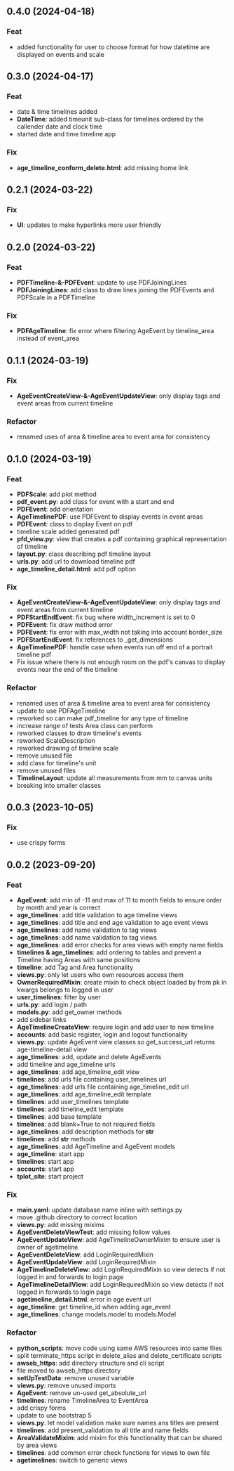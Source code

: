 ## 0.4.0 (2024-04-18)

### Feat

- added functionality for user to choose format for how datetime are displayed on events and scale

## 0.3.0 (2024-04-17)

### Feat

- date & time timelines added
- **DateTime**: added timeunit sub-class for timelines ordered by the callender date and clock time
- started date and time timeline app

### Fix

- **age_timeline_conform_delete.html**: add missing home link

## 0.2.1 (2024-03-22)

### Fix

- **UI**: updates to make hyperlinks more user friendly

## 0.2.0 (2024-03-22)

### Feat

- **PDFTimeline-&-PDFEvent**: update to use PDFJoiningLines
- **PDFJoiningLines**: add class to draw lines joining the PDFEvents and PDFScale in a PDFTimeline

### Fix

- **PDFAgeTimeline**: fix error where filtering AgeEvent by timeline_area instead of event_area

## 0.1.1 (2024-03-19)

### Fix

- **AgeEventCreateView-&-AgeEventUpdateView**: only display tags and event areas from current timeline

### Refactor

- renamed uses of area & timeline area to event area for consistency

## 0.1.0 (2024-03-19)

### Feat

- **PDFScale**: add plot method
- **pdf_event.py**: add class for event with a start and end
- **PDFEvent**: add orientation
- **AgeTimelinePDF**: use PDFEvent to display events in event areas
- **PDFEvent**: class to display Event on pdf
- timeline scale added generated pdf
- **pfd_view.py**: view that creates a pdf containing graphical representation of timeline
- **layout.py**: class describing pdf timeline layout
- **urls.py**: add url to download timeline pdf
- **age_timeline_detail.html**: add pdf option

### Fix

- **AgeEventCreateView-&-AgeEventUpdateView**: only display tags and event areas from current timeline
- **PDFStartEndEvent**: fix bug where width_increment is set to 0
- **PDFEvent**: fix draw method error
- **PDFEvent**: fix error with max_width not taking into account border_size
- **PDFStartEndEvent**: fix references to _get_dimensions
- **AgeTimelinePDF**: handle case when events run off end of a portrait timeline pdf
- Fix issue where there is not enough room on the pdf's canvas to display events near the end of the timeline

### Refactor

- renamed uses of area & timeline area to event area for consistency
- update to use PDFAgeTimeline
- reworked so can make pdf_timeline for any type of timeline
- increase range of tests Area class can perform
- reworked classes to draw timeline's events
- reworked ScaleDescription
- reworked drawing of timeline scale
- remove unused file
- add class for timeline's unit
- remove unused files
- **TimelineLayout**: update all measurements from mm to canvas units
- breaking into smaller classes

## 0.0.3 (2023-10-05)

### Fix

- use crispy forms

## 0.0.2 (2023-09-20)

### Feat

- **AgeEvent**: add min of -11 and max of 11 to month fields to ensure order by month and year is correct
- **age_timelines**: add title validation to age timeline views
- **age_timelines**: add title and end age validation to age event views
- **age_timelines**: add name validation to tag views
- **age_timelines**: add name validation to tag views
- **age_timelines**: add error checks for area views with empty name fields
- **timelines & age_timelines**: add ordering to tables and prevent a Timeline having Areas with same positions
- **timeline**: add Tag and Area functionality
- **views.py**: only let users who own resources access them
- **OwnerRequiredMixin**: create mixin to check object loaded by from pk in kwargs belongs to logged in user
- **user_timelines**: filter by user
- **urls.py**: add login / path
- **models.py**: add get_owner methods
- add sidebar links
- **AgeTimelineCreateView**: require login and add user to new timeline
- **accounts**: add basic register, login and logout functionality
- **views.py**: update AgeEvent view classes so get_success_url returns age-timeline-detail view
- **age_timelines**: add, update and delete AgeEvents
- add timeline and age_timeline urls
- **age_timelines**: add age_timeline_edit view
- **timelines**: add urls file containing user_timelines url
- **age_timelines**: add urls file containing age_timeline_edit url
- **age_timelines**: add age_timeline_edit template
- **timelines**: add user_timelines template
- **timelines**: add timeline_edit template
- **timelines**: add base template
- **timelines**: add blank=True to not required fields
- **age_timelines**: add description methods for __str__
- **timelines**: add __str__ methods
- **age_timelines**: add AgeTimeline and AgeEvent models
- **age_timeline**: start app
- **timelines**: start app
- **accounts**: start app
- **tplot_site**: start project

### Fix

- **main.yaml**: update database name inline with settings.py
- move .github directory to correct location
- **views.py**: add missing mixims
- **AgeEventDeleteViewTest**: add missing follow values
- **AgeEventUpdateView**: add AgeTimelineOwnerMixim to ensure user is owner of agetimeline
- **AgeEventDeleteView**: add LoginRequiredMixin
- **AgeEventUpdateView**: add LoginRequiredMixin
- **AgeTimelineDeleteView**: add LoginRequiredMixin so view detects if not logged in and forwards to login page
- **AgeTimelineDetailView**: add LoginRequiredMixin so view detects if not logged in forwards to login page
- **agetimeline_detail.html**: error in age event url
- **age_timeline**: get timeline_id when adding age_event
- **age_timelines**: change models.model to models.Model

### Refactor

- **python_scripts**: move code using same AWS resources into same files
- split terminate_https script in delete_alias and delete_certificate scripts
- **awseb_https**: add directory structure and cli script
- file moved to awseb_https directory
- **setUpTestData**: remove unused variable
- **views.py**: remove unused imports
- **AgeEvent**: remove un-used get_absolute_url
- **timelines**: rename TimelineArea to EventArea
- add crispy forms
- update to use bootstrap 5
- **views.py**: let model validation make sure names ans titles are present
- **timelines**: add present_validation to all title and name fields
- **AreaValidateMixim**: add mixim for this functionality that can be shared by area views
- **timelines**: add common error check functions for views to own file
- **agetimelines**: switch to generic views
